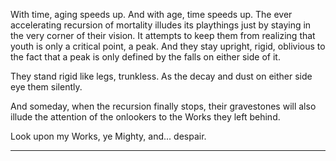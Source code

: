 With time, aging speeds up. And with age, time speeds up. The ever accelerating recursion of mortality illudes its playthings just by staying in the very corner of their vision. It attempts to keep them from realizing that youth is only a critical point, a peak. And they stay upright, rigid, oblivious to the fact that a peak is only defined by the falls on either side of it.

They stand rigid like legs, trunkless. As the decay and dust on either side eye them silently. 

And someday, when the recursion finally stops, their gravestones will also illude the attention of the onlookers to the Works they left behind. 

Look upon my Works, ye Mighty, and... despair.

***
	